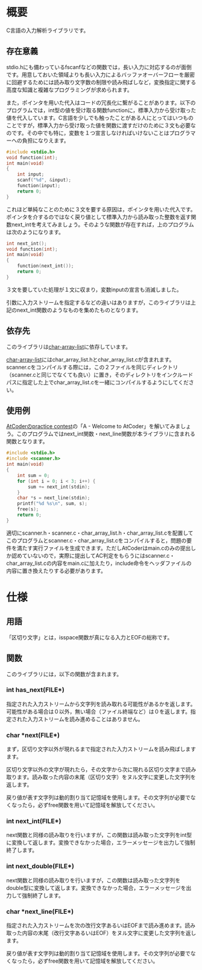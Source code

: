 # 概要
C言語の入力解析ライブラリです。
## 存在意義
stdio.hにも備わっているfscanfなどの関数では，長い入力に対応するのが面倒です。用意しておいた領域よりも長い入力によるバッファオーバーフローを厳密に回避するためには読み取り文字数の制限や読み飛ばしなど，変換指定に関する高度な知識と複雑なプログラミングが求められます。

また，ポインタを用いた代入はコードの冗長化に繋がることがあります。以下のプログラムでは，int型の値を受け取る関数functionに，標準入力から受け取った値を代入しています。C言語を少しでも触ったことがある人にとってはいつものことですが，標準入力から受け取った値を関数に渡すだけのために３文も必要なのです。その中でも特に，変数を１つ宣言しなければいけないことはプログラマーへの負担になりえます。
```c
#include <stdio.h>
void function(int);
int main(void)
{
    int input;
    scanf("%d", &input);
    function(input);
    return 0;
}
```

これほど単純なことのために３文を要する原因は，ポインタを用いた代入です。ポインタを介するのではなく戻り値として標準入力から読み取った整数を返す関数next_intを考えてみましょう。そのような関数が存在すれば，上のプログラムは次のようになります。
```c
int next_int();
void function(int);
int main(void)
{
    function(next_int());
    return 0;
}
```

３文を要していた処理が１文に収まり，変数inputの宣言も消滅しました。

引数に入力ストリームを指定するなどの違いはありますが，このライブラリは上記のnext_int関数のようなものを集めたものとなります。
## 依存先
このライブラリは[char-array-list](https://github.com/takechan-NITNC/char-array-list)に依存しています。

[char-array-list](https://github.com/takechan-NITNC/char-array-list)にはchar_array_list.hとchar_array_list.cが含まれます。scanner.cをコンパイルする際には，この２ファイルを同じディレクトリ（scanner.cと同じでなくても良い）に置き，そのディレクトリをインクルードパスに指定した上でchar_array_list.cを一緒にコンパイルするようにしてください。
## 使用例
[AtCoderのpractice contest](https://atcoder.jp/contests/practice)の「A - Welcome to AtCoder」を解いてみましょう。このプログラムではnext_int関数・next_line関数が本ライブラリに含まれる関数となります。
```c
#include <stdio.h>
#include <scanner.h>
int main(void)
{
    int sum = 0;
    for (int i = 0; i < 3; i++) {
        sum += next_int(stdin);
    }
    char *s = next_line(stdin);
    printf("%d %s\n", sum, s);
    free(s);
    return 0;
}
```

適切にscanner.h・scanner.c・char_array_list.h・char_array_list.cを配置してこのプログラムとscanner.c・char_array_list.cをコンパイルすると，問題の要件を満たす実行ファイルを生成できます。ただしAtCoderはmain.cのみの提出しか認めていないので，実際に提出してAC判定をもらうにはscanner.c・char_array_list.cの内容をmain.cに加えたり，include命令をヘッダファイルの内容に置き換えたりする必要があります。
# 仕様
## 用語
「区切り文字」とは，isspace関数が真になる入力とEOFの総称です。
## 関数
このライブラリには，以下の関数が含まれます。
### int has_next(FILE\*)
指定された入力ストリームから文字列を読み取れる可能性があるかを返します。可能性がある場合は０以外，無い場合（ファイル終端など）は０を返します。指定された入力ストリームを読み進めることはありません。
### char *next(FILE\*)
まず，区切り文字以外が現れるまで指定された入力ストリームを読み飛ばしますます。

区切り文字以外の文字が現れたら，その文字から次に現れる区切り文字まで読み取ります。読み取った内容の末尾（区切り文字）をヌル文字に変更した文字列を返します。

戻り値が表す文字列は動的割り当て記憶域を使用します。その文字列が必要でなくなったら，必ずfree関数を用いて記憶域を解放してください。
### int next_int(FILE\*)
next関数と同様の読み取りを行いますが，この関数は読み取った文字列をint型に変換して返します。変換できなかった場合，エラーメッセージを出力して強制終了します。
### int next_double(FILE\*)
next関数と同様の読み取りを行いますが，この関数は読み取った文字列をdouble型に変換して返します。変換できなかった場合，エラーメッセージを出力して強制終了します。
### char *next_line(FILE\*)
指定された入力ストリームを次の改行文字あるいはEOFまで読み進めます。読み取った内容の末尾（改行文字あるいはEOF）をヌル文字に変更した文字列を返します。

戻り値が表す文字列は動的割り当て記憶域を使用します。その文字列が必要でなくなったら，必ずfree関数を用いて記憶域を解放してください。